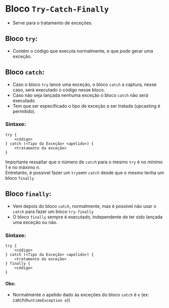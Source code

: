 # Bloco `Try-Catch-Finally`

- Serve para o tratamento de exceções.


## Bloco `try`: 
* Contém o código que executa normalmente, e que <i>pode</i> gerar uma exceção.

## Bloco `catch`: 
* Caso o bloco `try` lance uma exceção, o bloco `catch` a captura, nesse caso, será executado o código nesse bloco.
* Caso não seja lançada nenhuma exceção o bloco `catch` não será executado.
* Tem que ser especificado o tipo de exceção a ser tratada (upcasting é permitido).

### Sintaxe: 

    try { 
        <código> 
    } catch (<Tipo da Exceção> <apelido>) {
        <tratamento da exceção>
    }

Importante ressaltar que o número de `catch` para o mesmo `try` é no mínimo 1 e no máximo n. <br>
Entretanto, é possível fazer um `try`sem `catch` desde que o mesmo tenha um bloco `finally`

## Bloco `finally`:
* Vem depois do bloco `catch`, normalmente, mas é possível não usar o `catch` para fazer um bloco `try-finally`
* O bloco `finally` sempre é executado, independente de ter sido lançada uma exceção ou não.

### Sintaxe:

    try { 
        <código> 
    } catch (<Tipo da Exceção> <apelido>) {
        <tratamento da exceção>
    } finally {
        <código>    
    }

#### Obs:
* Normalmente o apelido dado às exceções do bloco `catch` é `e` (ex: catch(`RuntimeException e`))
